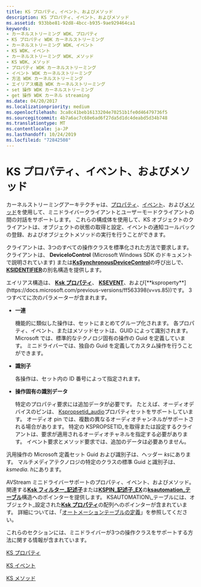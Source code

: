 ```yaml
---
title: KS プロパティ、イベント、およびメソッド
description: KS プロパティ、イベント、およびメソッド
ms.assetid: 933bbe81-92d8-4bcc-b935-9ae929464ca1
keywords:
- カーネルストリーミング WDK、プロパティ
- KS プロパティ WDK カーネルストリーミング
- カーネルストリーミング WDK、イベント
- KS WDK、イベント
- カーネルストリーミング WDK、メソッド
- KS WDK、メソッド
- プロパティ WDK カーネルストリーミング
- イベント WDK カーネルストリーミング
- 方法 WDK カーネルストリーミング
- エイリアス構造 WDK カーネルストリーミング
- set 操作 WDK カーネルストリーミング
- get 操作 WDK カーネル streaming
ms.date: 04/20/2017
ms.localizationpriority: medium
ms.openlocfilehash: 3ca8c41beb16133204e70251b1fe0d46479736f5
ms.sourcegitcommit: 4b7a6ac7c68e6ad6f27da5d1dc4deabd5d34b748
ms.translationtype: MT
ms.contentlocale: ja-JP
ms.lasthandoff: 10/24/2019
ms.locfileid: "72842508"
---
```

# <a name="ks-properties-events-and-methods"></a>KS プロパティ、イベント、およびメソッド





カーネルストリーミングアーキテクチャは、[プロパティ](ks-properties.md)、[イベント](ks-events.md)、および[メソッド](ks-methods.md)を使用して、ミニドライバークライアントとユーザーモードクライアントの間の対話をサポートします。 これらの構成体を使用して、KS オブジェクトのクライアントは、オブジェクトの状態の取得と設定、イベントの通知コールバックの登録、およびオブジェクトメソッドの実行を行うことができます。

クライアントは、3つのすべての操作クラスを標準化された方法で要求します。 クライアントは、 **DeviceIoControl** (Microsoft Windows SDK のドキュメントで説明されています) または[**KsSynchronousDeviceControl**](https://docs.microsoft.com/windows-hardware/drivers/ddi/ksproxy/nf-ksproxy-kssynchronousdevicecontrol)の呼び出しで、 [**KSIDENTIFIER**](https://docs.microsoft.com/windows-hardware/drivers/ddi/ks/ns-ks-ksidentifier)の別名構造を提供します。

エイリアス構造は、 [**Ksk プロパティ**](https://docs.microsoft.com/windows-hardware/drivers/ddi/ks/ns-ks-ksidentifier)、 [**KSEVENT**](https://docs.microsoft.com/previous-versions/ff561744(v=vs.85))、および[**ksproperty**](https://docs.microsoft.com/previous-versions/ff563398(v=vs.85))です。 3つすべてに次のパラメーターが含まれます。

-   **一連**

    機能的に類似した操作は、セットにまとめてグループ化されます。 各プロパティ、イベント、またはメソッドセットは、GUID によって識別されます。 Microsoft では、標準的なテクノロジ固有の操作の Guid を定義しています。 ミニドライバーでは、独自の Guid を定義してカスタム操作を行うことができます。

-   **識別子**

    各操作は、セット内の ID 番号によって指定されます。

-   **操作固有の識別データ**

    特定のプロパティ要求には追加データが必要です。 たとえば、オーディオデバイスのピンは、 [Kspropsetid\_audio](https://docs.microsoft.com/windows-hardware/drivers/audio/kspropsetid-audio)プロパティセットをサポートしています。 オーディオ pin では、複数の異なるオーディオチャンネルがサポートされる場合があります。 特定の KSPROPSETID\_を取得または設定するクライアントは、要求が適用されるオーディオチャネルを指定する必要があります。 イベント要求とメソッド要求では、追加のデータは必要ありません。

汎用操作の Microsoft 定義セット Guid および識別子は、ヘッダー *ks*にあります。 マルチメディアテクノロジの特定のクラスの標準 Guid と識別子は、 *ksmedia. h*にあります。

AVStream ミニドライバーサポートのプロパティ、イベント、およびメソッド。関連する[**Ksk フィルター\_記述子**](https://docs.microsoft.com/windows-hardware/drivers/ddi/ks/ns-ks-_ksfilter_descriptor)または[**KSPIN\_記述子\_EX**](https://docs.microsoft.com/windows-hardware/drivers/ddi/ks/ns-ks-_kspin_descriptor_ex)の[**ksautomation\_テーブル**](https://docs.microsoft.com/windows-hardware/drivers/ddi/ks/ns-ks-ksautomation_table_)構造へのポインターを提供します。 KSAUTOMATION\_テーブルには、オブジェクト\_設定された[**Ksk プロパティ**](https://docs.microsoft.com/windows-hardware/drivers/ddi/ks/ns-ks-ksproperty_set)の配列へのポインターが含まれています。 詳細については、「[オートメーションテーブルの定義](defining-automation-tables.md)」を参照してください。

これらのセクションには、ミニドライバーが3つの操作クラスをサポートする方法に関する情報が含まれています。

[KS プロパティ](ks-properties.md)

[KS イベント](ks-events.md)

[KS メソッド](ks-methods.md)

 

 




